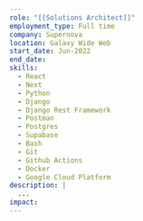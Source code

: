 ```yaml
---
role: "[[Solutions Architect]]"
employment_type: Full time
company: Supernova
location: Galaxy Wide Web
start_date: Jun-2022
end_date: 
skills:
  - React
  - Next
  - Python
  - Django
  - Django Rest Framework
  - Postman
  - Postgres
  - Supabase
  - Bash
  - Git
  - Github Actions
  - Docker
  - Google Cloud Platform
description: |
  ...
impact:
---
```

